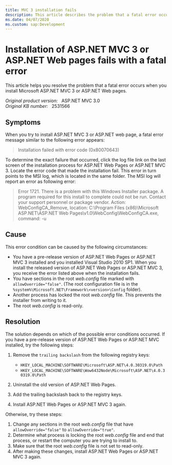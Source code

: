 ```yaml
---
title: MVC 3 installation fails
description: This article describes the problem that a fatal error occurs when you install ASP.NET MVC 3 or ASP.NET Web pages.
ms.date: 04/07/2020
ms.custom: sap:Development
---
```

# Installation of ASP.NET MVC 3 or ASP.NET Web pages fails with a fatal error

This article helps you resolve the problem that a fatal error occurs when you install Microsoft ASP.NET MVC 3 or ASP.NET Web pages.

_Original product version:_ &nbsp; ASP.NET MVC 3.0  
_Original KB number:_ &nbsp; 2531566

## Symptoms

When you try to install ASP.NET MVC 3 or ASP.NET web page, a fatal error message similar to the following error appears:

> Installation failed with error code (0x80070643)

To determine the exact failure that occurred, click the log file link on the last screen of the installation process for ASP.NET Web Pages or ASP.NET MVC 3. Locate the error code that made the installation fail. This error in turn points to the MSI log, which is located in the same folder. The MSI log will report an error as following error:

> Error 1721. There is a problem with this Windows Installer package. A program required for this install to complete could not be run. Contact your support personnel or package vendor. Action: WebConfigCA_Remove, location: C:\Program Files (x86)\Microsoft ASP.NET\ASP.NET Web Pages\v1.0\WebConfig\WebConfigCA.exe, command: -u

## Cause

This error condition can be caused by the following circumstances:

- You have a pre-release version of ASP.NET Web Pages or ASP.NET MVC 3 installed and you installed Visual Studio 2010 SP1. When you install the released version of ASP.NET Web Pages or ASP.NET MVC 3, you receive the error listed above when the installation fails.
- You have sections in the root *web.config* file marked with `allowOverride="false"`. (The root configuration file is in the `%system%\Microsoft.NET\Framework\<version>\Config` folder).
- Another process has locked the root *web.config* file. This prevents the installer from writing to it.
- The root *web.config* is read-only.

## Resolution

The solution depends on which of the possible error conditions occurred. If you have a pre-release version of ASP.NET Web Pages or ASP.NET MVC installed, try the following steps:

1. Remove the `trailing backslash` from the following registry keys:  

    - `HKEY_LOCAL_MACHINE\SOFTWARE\Microsoft\ASP.NET\4.0.30319.0\Path`  
    - `HKEY_LOCAL_MACHINE\SOFTWARE\Wow6432Node\Microsoft\ASP.NET\4.0.30319.0\Path`

2. Uninstall the old version of ASP.NET Web Pages.
3. Add the trailing backslash back to the registry keys.
4. Install ASP.NET Web Pages or ASP.NET MVC 3 again.

Otherwise, try these steps:

1. Change any sections in the root *web.config* file that have `allowOverride="false"` to `allowOverride="true"`.
2. Determine what process is locking the root *web.config* file and end that process, or restart the computer you are trying to install to.
3. Make sure that the root *web.config* file is not set to read-only.
4. After making these changes, install ASP.NET Web Pages or ASP.NET MVC 3 again.
